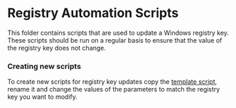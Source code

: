 # Registry Automation Scripts

This folder contains scripts that are used to update a Windows registry key. These scripts should be run on a regular basis to ensure that the value of the registry key does not change.

### Creating new scripts

To create new scripts for registry key updates copy the [template script](./template.ps1), rename it and change the values of the parameters to match the registry key you want to modify.



